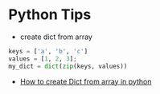 # Python Tips

* create dict from array
```python
keys = ['a', 'b', 'c']
values = [1, 2, 3];
my_dict = dict(zip(keys, values))
```
* [How to create Dict from array in python](https://stackoverflow.com/questions/9793603/how-to-create-dict-from-array-in-python)

